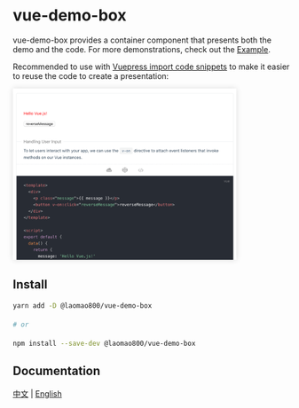 # vue-demo-box

vue-demo-box provides a container component that presents both the demo and the code. For more demonstrations, check out the [Example](./example).

Recommended to use with [Vuepress import code snippets](https://vuepress.vuejs.org/guide/markdown.html#import-code-snippets) to make it easier to reuse the code to create a presentation:

<!-- markdownlint-disable MD033 -->
<img src="./docs/.vuepress/public/preview.png" alt="vue-demo-box preview" style="width:80%;box-shadow:#ddd 0 0 10px;" />

## Install

```bash
yarn add -D @laomao800/vue-demo-box

# or

npm install --save-dev @laomao800/vue-demo-box
```

## Documentation

[中文](https://laomao800.github.io/vue-demo-box/zh/) | [English](https://laomao800.github.io/vue-demo-box/)
